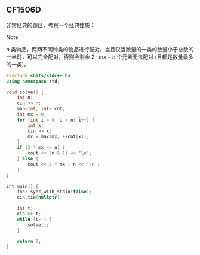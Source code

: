 
## CF1506D

非常经典的题目，考察一个经典性质：

> [!NOTE]
> $n$ 类物品，两两不同种类的物品进行配对，当且仅当数量的一类的数量小于总数的一半时，可以完全配对，否则会剩余 $2 \cdot mx - n$ 个元素无法配对 (且都是数量最多的一类)。

```cpp
#include <bits/stdc++.h>
using namespace std;

void solve() {
    int n;
    cin >> n;
    map<int, int> cnt;
    int mx = 0;
    for (int i = 0; i < n; i++) {
        int x;
        cin >> x;
        mx = max(mx, ++cnt[x]);
    }
    if (2 * mx <= n) {
        cout << (n & 1) << '\n';
    } else {
        cout << 2 * mx - n << '\n';
    }
}

int main() {
    ios::sync_with_stdio(false);
    cin.tie(nullptr);

    int t;
    cin >> t;
    while (t--) {
        solve();
    }

    return 0;
}
```